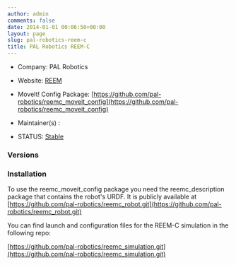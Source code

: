 ```yaml
---
author: admin
comments: false
date: 2014-01-01 00:06:50+00:00
layout: page
slug: pal-robotics-reem-c
title: PAL Robotics REEM-C
---
```



	
  * Company: PAL Robotics

	
  * Website: [REEM](http://pal-robotics.com/en/products/reem-c/)

	
  * MoveIt! Config Package: [https://github.com/pal-robotics/reemc_moveit_config](https://github.com/pal-robotics/reemc_moveit_config)

	
  * Maintainer(s) :

	
  * STATUS: [Stable](/about/moveit-status#status-code-robots)




### Versions








### Installation


To use the reemc_moveit_config package you need the reemc_description package that contains the robot's URDF. It is publicly available at [https://github.com/pal-robotics/reemc_robot.git](https://github.com/pal-robotics/reemc_robot.git)


You can find launch and configuration files for the REEM-C simulation in the following repo:

[https://github.com/pal-robotics/reemc_simulation.git](https://github.com/pal-robotics/reemc_simulation.git)



